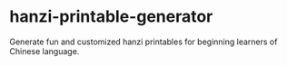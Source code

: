 # hanzi-printable-generator
Generate fun and customized hanzi printables for beginning learners of Chinese language.

